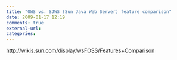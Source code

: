 ```yaml
---
title: "OWS vs. SJWS (Sun Java Web Server) feature comparison"
date: 2009-01-17 12:19
comments: true
external-url:
categories:
---
```

<http://wikis.sun.com/display/wsFOSS/Features+Comparison>
